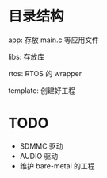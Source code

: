 # 目录结构

app: 存放 main.c 等应用文件

libs: 存放库

rtos: RTOS 的 wrapper

template: 创建好工程

# TODO

+ SDMMC 驱动
+ AUDIO 驱动
+ 维护 bare-metal 的工程
